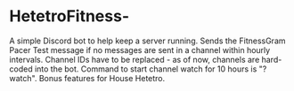 # HetetroFitness-
A simple Discord bot to help keep a server running. Sends the FitnessGram Pacer Test message if no messages are sent in a channel within hourly intervals. Channel IDs have to be replaced - as of now, channels are hard-coded into the bot. Command to start channel watch for 10 hours is "?watch". Bonus features for House Hetetro. 

